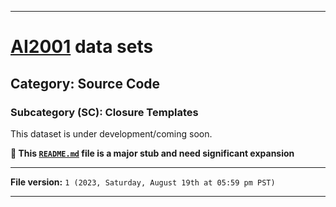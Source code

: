 
***

# [AI2001](https://github.com/seanpm2001/AI2001/) data sets

## Category: Source Code

### Subcategory (SC): Closure Templates

This dataset is under development/coming soon.

**🌱️ This [`README.md`](/README.md) file is a major stub and need significant expansion**

***

**File version:** `1 (2023, Saturday, August 19th at 05:59 pm PST)`

***
